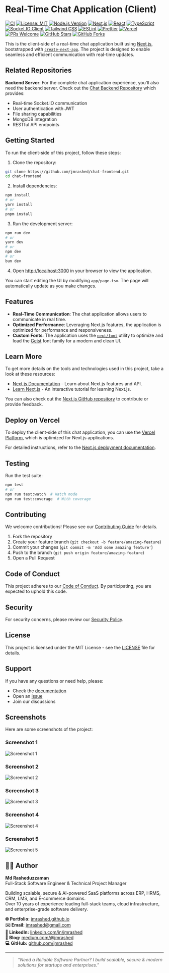 # Real-Time Chat Application (Client)

[![CI](https://github.com/jmrashed/chat-frontend/actions/workflows/ci.yml/badge.svg)](https://github.com/jmrashed/chat-frontend/actions/workflows/ci.yml)
[![License: MIT](https://img.shields.io/badge/License-MIT-yellow.svg)](https://opensource.org/licenses/MIT)
[![Node.js Version](https://img.shields.io/badge/node-%3E%3D18.0.0-brightgreen)](https://nodejs.org/)
[![Next.js](https://img.shields.io/badge/Next.js-14.2.15-black)](https://nextjs.org/)
[![React](https://img.shields.io/badge/React-18.3.1-blue)](https://reactjs.org/)
[![TypeScript](https://img.shields.io/badge/TypeScript-5.6.2-blue)](https://www.typescriptlang.org/)
[![Socket.IO Client](https://img.shields.io/badge/Socket.IO--Client-4.8.1-green)](https://socket.io/)
[![Tailwind CSS](https://img.shields.io/badge/Tailwind%20CSS-3.4.1-38B2AC)](https://tailwindcss.com/)
[![ESLint](https://img.shields.io/badge/ESLint-8.57.1-4B32C3)](https://eslint.org/)
[![Prettier](https://img.shields.io/badge/Prettier-3.3.3-F7B93E)](https://prettier.io/)
[![Vercel](https://img.shields.io/badge/Deploy-Vercel-black)](https://vercel.com/)
[![PRs Welcome](https://img.shields.io/badge/PRs-welcome-brightgreen.svg)](http://makeapullrequest.com)
[![GitHub Stars](https://img.shields.io/github/stars/jmrashed/chat-frontend?style=social)](https://github.com/jmrashed/chat-frontend/stargazers)
[![GitHub Forks](https://img.shields.io/github/forks/jmrashed/chat-frontend?style=social)](https://github.com/jmrashed/chat-frontend/network/members)

This is the client-side of a real-time chat application built using [Next.js](https://nextjs.org), bootstrapped with [`create-next-app`](https://nextjs.org/docs/app/api-reference/cli/create-next-app). The project is designed to enable seamless and efficient communication with real-time updates.

## Related Repositories

**Backend Server**: For the complete chat application experience, you'll also need the backend server. Check out the [Chat Backend Repository](https://github.com/jmrashed/chat-backend) which provides:
- Real-time Socket.IO communication
- User authentication with JWT
- File sharing capabilities
- MongoDB integration
- RESTful API endpoints

## Getting Started

To run the client-side of this project, follow these steps:

1. Clone the repository:

```bash
git clone https://github.com/jmrashed/chat-frontend.git
cd chat-frontend
```

2. Install dependencies:

```bash
npm install
# or
yarn install
# or
pnpm install
```

3. Run the development server:

```bash
npm run dev
# or
yarn dev
# or
npm dev
# or
bun dev
```

4. Open [http://localhost:3000](http://localhost:3000) in your browser to view the application.

You can start editing the UI by modifying `app/page.tsx`. The page will automatically update as you make changes.

## Features

- **Real-Time Communication**: The chat application allows users to communicate in real time.
- **Optimized Performance**: Leveraging Next.js features, the application is optimized for performance and responsiveness.
- **Custom Fonts**: The application uses the [`next/font`](https://nextjs.org/docs/app/building-your-application/optimizing/fonts) utility to optimize and load the [Geist](https://vercel.com/font) font family for a modern and clean UI.

## Learn More

To get more details on the tools and technologies used in this project, take a look at these resources:

- [Next.js Documentation](https://nextjs.org/docs) - Learn about Next.js features and API.
- [Learn Next.js](https://nextjs.org/learn) - An interactive tutorial for learning Next.js.

You can also check out the [Next.js GitHub repository](https://github.com/vercel/next.js) to contribute or provide feedback.

## Deploy on Vercel

To deploy the client-side of this chat application, you can use the [Vercel Platform](https://vercel.com/new?utm_medium=default-template&filter=next.js&utm_source=create-next-app&utm_campaign=create-next-app-readme), which is optimized for Next.js applications.

For detailed instructions, refer to the [Next.js deployment documentation](https://nextjs.org/docs/app/building-your-application/deploying).

## Testing

Run the test suite:

```bash
npm test
# or
npm run test:watch  # Watch mode
npm run test:coverage  # With coverage
```

## Contributing

We welcome contributions! Please see our [Contributing Guide](CONTRIBUTING.md) for details.

1. Fork the repository
2. Create your feature branch (`git checkout -b feature/amazing-feature`)
3. Commit your changes (`git commit -m 'Add some amazing feature'`)
4. Push to the branch (`git push origin feature/amazing-feature`)
5. Open a Pull Request

## Code of Conduct

This project adheres to our [Code of Conduct](CODE_OF_CONDUCT.md). By participating, you are expected to uphold this code.

## Security

For security concerns, please review our [Security Policy](SECURITY.md).

## License

This project is licensed under the MIT License - see the [LICENSE](LICENSE) file for details.

## Support

If you have any questions or need help, please:
- Check the [documentation](docs/)
- Open an [issue](https://github.com/jmrashed/chat-frontend/issues)
- Join our discussions
 


 ## Screenshots

Here are some screenshots of the project:

### Screenshot 1
![Screenshot 1](docs/1.png)

### Screenshot 2
![Screenshot 2](docs/2.png)

### Screenshot 3
![Screenshot 3](docs/3.png)

### Screenshot 4
![Screenshot 4](docs/4.png)

### Screenshot 5
![Screenshot 5](docs/5.png)



## 👨‍💻 Author

**Md Rasheduzzaman**  
Full-Stack Software Engineer & Technical Project Manager  

Building scalable, secure & AI-powered SaaS platforms across ERP, HRMS, CRM, LMS, and E-commerce domains.  
Over 10 years of experience leading full-stack teams, cloud infrastructure, and enterprise-grade software delivery.

**🌐 Portfolio:** [jmrashed.github.io](https://jmrashed.github.io/)  
**✉️ Email:** [jmrashed@gmail.com](mailto:jmrashed@gmail.com)  
**💼 LinkedIn:** [linkedin.com/in/jmrashed](https://www.linkedin.com/in/jmrashed/)  
**📝 Blog:** [medium.com/@jmrashed](https://medium.com/@jmrashed)  
**💻 GitHub:** [github.com/jmrashed](https://github.com/jmrashed)

---

> *“Need a Reliable Software Partner? I build scalable, secure & modern solutions for startups and enterprises.”*